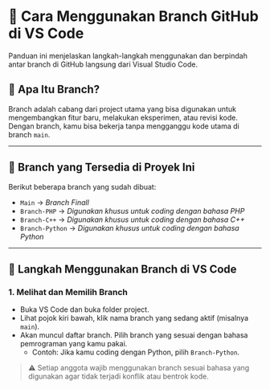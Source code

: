 # 🌿 Cara Menggunakan Branch GitHub di VS Code

Panduan ini menjelaskan langkah-langkah menggunakan dan berpindah antar branch di GitHub langsung dari Visual Studio Code.

## 📌 Apa Itu Branch?

Branch adalah cabang dari project utama yang bisa digunakan untuk mengembangkan fitur baru, melakukan eksperimen, atau revisi kode. Dengan branch, kamu bisa bekerja tanpa mengganggu kode utama di branch `main`.

---

## 📂 Branch yang Tersedia di Proyek Ini

Berikut beberapa branch yang sudah dibuat:

- `Main` → *Branch Finall*
- `Branch-PHP` → *Digunakan khusus untuk coding dengan bahasa PHP*
- `Branch-C++` → *Digunakan khusus untuk coding dengan bahasa C++*
- `Branch-Python` → *Digunakan khusus untuk coding dengan bahasa Python*

---

## 🧭 Langkah Menggunakan Branch di VS Code

### 1. Melihat dan Memilih Branch

- Buka VS Code dan buka folder project.
- Lihat pojok kiri bawah, klik nama branch yang sedang aktif (misalnya `main`).
- Akan muncul daftar branch. Pilih branch yang sesuai dengan bahasa pemrograman yang kamu pakai.
  - Contoh: Jika kamu coding dengan Python, pilih `Branch-Python`.

> ⚠️ Setiap anggota wajib menggunakan branch sesuai bahasa yang digunakan agar tidak terjadi konflik atau bentrok kode.
